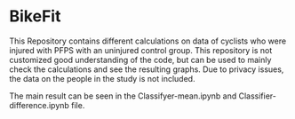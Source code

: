 # BikeFit

This Repository contains different calculations on data of cyclists who were injured with PFPS with an uninjured control group. This repository is not customized good understanding of the code, but can be used to mainly check the calculations and see the resulting graphs. Due to privacy issues, the data on the people in the study is not included.

The main result can be seen in the Classifyer-mean.ipynb and Classifier-difference.ipynb file.
